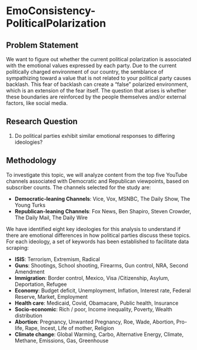 # EmoConsistency-PoliticalPolarization
## Problem Statement
We want to figure out whether the current political polarization is associated with the emotional values expressed by each party. Due to the current politically charged environment of our country, the semblance of sympathizing toward a value that is not related to your political party causes backlash. This fear of backlash can create a “false” polarized environment, which is an extension of the fear itself. The question that arises is whether these boundaries are reinforced by the people themselves and/or  external factors, like social media.

## Research Question
1. Do political parties exhibit similar emotional responses to differing ideologies?

## Methodology
To investigate this topic, we will analyze content from the top five YouTube channels associated with Democratic and Republican viewpoints, based on subscriber counts. The channels selected for the study are:

- **Democratic-leaning Channels**: Vice, Vox, MSNBC, The Daily Show, The Young Turks
- **Republican-leaning Channels**: Fox News, Ben Shapiro, Steven Crowder, The Daily Mail, The Daily Wire

We have identified eight key ideologies for this analysis to understand if there are emotional differences in how political parties discuss these topics. For each ideology, a set of keywords has been established to facilitate data scraping:

- **ISIS**: Terrorism, Extremism, Radical
- **Guns**: Shootings, School shooting, Firearms, Gun control, NRA, Second Amendment
- **Immigration**: Border control, Mexico, Visa /Citizenship, Asylum, Deportation, Refugee
- **Economy**: Budget deficit, Unemployment, Inflation, Interest rate, Federal Reserve, Market, Employment
- **Health care**: Medicaid, Covid, Obamacare, Public health, Insurance
- **Socio-economic**: Rich / poor, Income inequality, Poverty, Wealth distribution
- **Abortion**: Pregnancy, Unwanted Pregnancy, Roe, Wade, Abortion, Pro-life, Rape, Incest, Life of mother, Religion
- **Climate change**: Global Warming, Carbo, Alternative Energy, Climate, Methane, Emissions, Gas, Greenhouse

